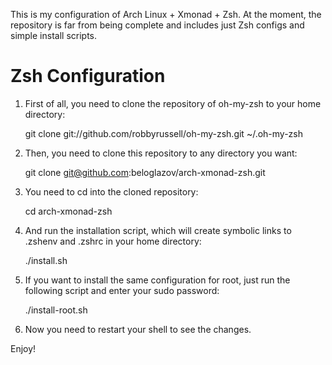 This is my configuration of Arch Linux + Xmonad + Zsh. At the moment, the repository is far from being complete and includes just Zsh configs and simple install scripts.

# Zsh Configuration

1. First of all, you need to clone the repository of oh-my-zsh to your home directory:

    git clone git://github.com/robbyrussell/oh-my-zsh.git ~/.oh-my-zsh

2. Then, you need to clone this repository to any directory you want:

    git clone git@github.com:beloglazov/arch-xmonad-zsh.git

3. You need to cd into the cloned repository:

    cd arch-xmonad-zsh

4. And run the installation script, which will create symbolic links to .zshenv and .zshrc in your home directory:

    ./install.sh

5. If you want to install the same configuration for root, just run the following script and enter your sudo password:

    ./install-root.sh

6. Now you need to restart your shell to see the changes.


Enjoy!
